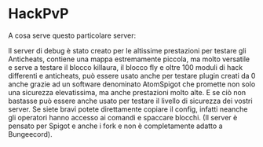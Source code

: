 # HackPvP

A cosa serve questo particolare server:


Il server di debug è stato creato per le altissime prestazioni per testare gli Anticheats, contiene una mappa estremamente piccola, ma molto versatile e serve a testare il blocco killaura, il blocco fly e oltre 100 moduli di hack differenti e anticheats, può essere usato anche per testare plugin creati da 0 anche grazie ad un software denominato AtomSpigot che promette non solo una sicurezza elevatissima, ma anche prestazioni molto alte. E se ciò non bastasse può essere anche usato per testare il livello di sicurezza dei vostri server. Se siete bravi potete direttamente copiare il config, infatti neanche gli operatori hanno accesso ai comandi e spaccare blocchi. (Il server è pensato per Spigot e anche i fork e non è completamente adatto a Bungeecord).

